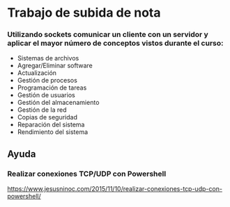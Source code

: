 # Trabajo de subida de nota
### Utilizando sockets comunicar un cliente con un servidor y aplicar el mayor número de conceptos vistos durante el curso:
- Sistemas de archivos
- Agregar/Eliminar software
- Actualización
- Gestión de procesos
- Programación de tareas
- Gestión de usuarios
- Gestión del almacenamiento
- Gestión de la red
- Copias de seguridad
- Reparación del sistema
- Rendimiento del sistema

## Ayuda
### Realizar conexiones TCP/UDP con Powershell
https://www.jesusninoc.com/2015/11/10/realizar-conexiones-tcp-udp-con-powershell/
